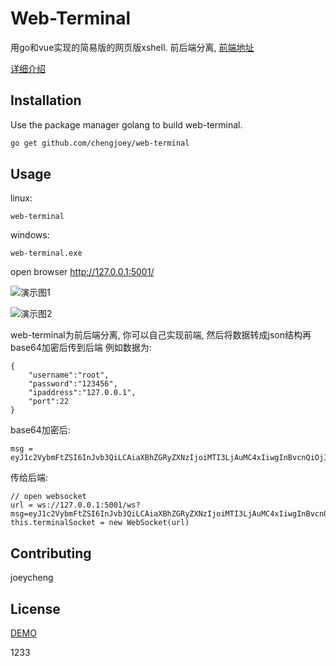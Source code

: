 # Web-Terminal

用go和vue实现的简易版的网页版xshell. 前后端分离, [前端地址](https://github.com/chengjoey/web-terminal-client)

[详细介绍](http://www.zchengjoey.com/posts/%E5%9F%BA%E4%BA%8EWeb%E7%9A%84Terminal%E7%BB%88%E7%AB%AF%E6%8E%A7%E5%88%B6%E5%8F%B0%E6%8A%80%E6%9C%AF/)


## Installation

Use the package manager golang to build web-terminal.

```bash
go get github.com/chengjoey/web-terminal
```

## Usage
linux:
```
web-terminal
```
windows:
```
web-terminal.exe
```
open browser http://127.0.0.1:5001/

![演示图1](demo1.jpg)

![演示图2](demo2.jpg)

web-terminal为前后端分离, 你可以自己实现前端, 然后将数据转成json结构再base64加密后传到后端
例如数据为:
```
{
    "username":"root",
    "password":"123456",
    "ipaddress":"127.0.0.1",
    "port":22
}
```
base64加密后:
```
msg = eyJ1c2VybmFtZSI6InJvb3QiLCAiaXBhZGRyZXNzIjoiMTI3LjAuMC4xIiwgInBvcnQiOjIyLCAicGFzc3dvcmQiOiIxMjM0NTYifQ==
```
传给后端:
```
// open websocket
url = ws://127.0.0.1:5001/ws?msg=eyJ1c2VybmFtZSI6InJvb3QiLCAiaXBhZGRyZXNzIjoiMTI3LjAuMC4xIiwgInBvcnQiOjIyLCAicGFzc3dvcmQiOiIxMjM0NTYifQ==
this.terminalSocket = new WebSocket(url)
```

## Contributing
joeycheng

## License
[DEMO](http://101.91.122.2:5001/)

1233
